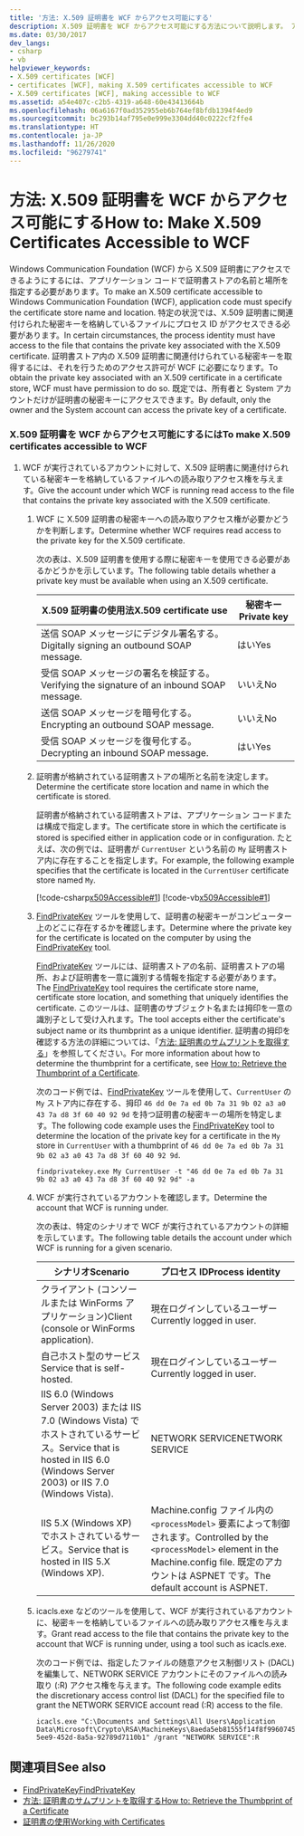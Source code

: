 ```yaml
---
title: '方法: X.509 証明書を WCF からアクセス可能にする'
description: X.509 証明書を WCF からアクセス可能にする方法について説明します。 アプリケーション コードでは、証明書ストアの名前と場所を指定する必要があります。 他の要件がある可能性もあります。
ms.date: 03/30/2017
dev_langs:
- csharp
- vb
helpviewer_keywords:
- X.509 certificates [WCF]
- certificates [WCF], making X.509 certificates accessible to WCF
- X.509 certificates [WCF], making accessible to WCF
ms.assetid: a54e407c-c2b5-4319-a648-60e43413664b
ms.openlocfilehash: 06a6167f0ad352955eb6b764ef8bfdb1394f4ed9
ms.sourcegitcommit: bc293b14af795e0e999e3304dd40c0222cf2ffe4
ms.translationtype: HT
ms.contentlocale: ja-JP
ms.lasthandoff: 11/26/2020
ms.locfileid: "96279741"
---
```

# <a name="how-to-make-x509-certificates-accessible-to-wcf"></a><span data-ttu-id="7c68e-105">方法: X.509 証明書を WCF からアクセス可能にする</span><span class="sxs-lookup"><span data-stu-id="7c68e-105">How to: Make X.509 Certificates Accessible to WCF</span></span>

<span data-ttu-id="7c68e-106">Windows Communication Foundation (WCF) から X.509 証明書にアクセスできるようにするには、アプリケーション コードで証明書ストアの名前と場所を指定する必要があります。</span><span class="sxs-lookup"><span data-stu-id="7c68e-106">To make an X.509 certificate accessible to Windows Communication Foundation (WCF), application code must specify the certificate store name and location.</span></span> <span data-ttu-id="7c68e-107">特定の状況では、X.509 証明書に関連付けられた秘密キーを格納しているファイルにプロセス ID がアクセスできる必要があります。</span><span class="sxs-lookup"><span data-stu-id="7c68e-107">In certain circumstances, the process identity must have access to the file that contains the private key associated with the X.509 certificate.</span></span> <span data-ttu-id="7c68e-108">証明書ストア内の X.509 証明書に関連付けられている秘密キーを取得するには、それを行うためのアクセス許可が WCF に必要になります。</span><span class="sxs-lookup"><span data-stu-id="7c68e-108">To obtain the private key associated with an X.509 certificate in a certificate store, WCF must have permission to do so.</span></span> <span data-ttu-id="7c68e-109">既定では、所有者と System アカウントだけが証明書の秘密キーにアクセスできます。</span><span class="sxs-lookup"><span data-stu-id="7c68e-109">By default, only the owner and the System account can access the private key of a certificate.</span></span>  
  
### <a name="to-make-x509-certificates-accessible-to-wcf"></a><span data-ttu-id="7c68e-110">X.509 証明書を WCF からアクセス可能にするには</span><span class="sxs-lookup"><span data-stu-id="7c68e-110">To make X.509 certificates accessible to WCF</span></span>  
  
1. <span data-ttu-id="7c68e-111">WCF が実行されているアカウントに対して、X.509 証明書に関連付けられている秘密キーを格納しているファイルへの読み取りアクセス権を与えます。</span><span class="sxs-lookup"><span data-stu-id="7c68e-111">Give the account under which WCF is running read access to the file that contains the private key associated with the X.509 certificate.</span></span>  
  
    1. <span data-ttu-id="7c68e-112">WCF に X.509 証明書の秘密キーへの読み取りアクセス権が必要かどうかを判断します。</span><span class="sxs-lookup"><span data-stu-id="7c68e-112">Determine whether WCF requires read access to the private key for the X.509 certificate.</span></span>  
  
         <span data-ttu-id="7c68e-113">次の表は、X.509 証明書を使用する際に秘密キーを使用できる必要があるかどうかを示しています。</span><span class="sxs-lookup"><span data-stu-id="7c68e-113">The following table details whether a private key must be available when using an X.509 certificate.</span></span>  
  
        |<span data-ttu-id="7c68e-114">X.509 証明書の使用法</span><span class="sxs-lookup"><span data-stu-id="7c68e-114">X.509 certificate use</span></span>|<span data-ttu-id="7c68e-115">秘密キー</span><span class="sxs-lookup"><span data-stu-id="7c68e-115">Private key</span></span>|  
        |---------------------------|-----------------|  
        |<span data-ttu-id="7c68e-116">送信 SOAP メッセージにデジタル署名する。</span><span class="sxs-lookup"><span data-stu-id="7c68e-116">Digitally signing an outbound SOAP message.</span></span>|<span data-ttu-id="7c68e-117">はい</span><span class="sxs-lookup"><span data-stu-id="7c68e-117">Yes</span></span>|  
        |<span data-ttu-id="7c68e-118">受信 SOAP メッセージの署名を検証する。</span><span class="sxs-lookup"><span data-stu-id="7c68e-118">Verifying the signature of an inbound SOAP message.</span></span>|<span data-ttu-id="7c68e-119">いいえ</span><span class="sxs-lookup"><span data-stu-id="7c68e-119">No</span></span>|  
        |<span data-ttu-id="7c68e-120">送信 SOAP メッセージを暗号化する。</span><span class="sxs-lookup"><span data-stu-id="7c68e-120">Encrypting an outbound SOAP message.</span></span>|<span data-ttu-id="7c68e-121">いいえ</span><span class="sxs-lookup"><span data-stu-id="7c68e-121">No</span></span>|  
        |<span data-ttu-id="7c68e-122">受信 SOAP メッセージを復号化する。</span><span class="sxs-lookup"><span data-stu-id="7c68e-122">Decrypting an inbound SOAP message.</span></span>|<span data-ttu-id="7c68e-123">はい</span><span class="sxs-lookup"><span data-stu-id="7c68e-123">Yes</span></span>|  
  
    2. <span data-ttu-id="7c68e-124">証明書が格納されている証明書ストアの場所と名前を決定します。</span><span class="sxs-lookup"><span data-stu-id="7c68e-124">Determine the certificate store location and name in which the certificate is stored.</span></span>  
  
         <span data-ttu-id="7c68e-125">証明書が格納されている証明書ストアは、アプリケーション コードまたは構成で指定します。</span><span class="sxs-lookup"><span data-stu-id="7c68e-125">The certificate store in which the certificate is stored is specified either in application code or in configuration.</span></span> <span data-ttu-id="7c68e-126">たとえば、次の例では、証明書が `CurrentUser` という名前の `My` 証明書ストア内に存在することを指定します。</span><span class="sxs-lookup"><span data-stu-id="7c68e-126">For example, the following example specifies that the certificate is located in the `CurrentUser` certificate store named `My`.</span></span>  
  
         [!code-csharp[x509Accessible#1](../../../../samples/snippets/csharp/VS_Snippets_CFX/x509accessible/cs/source.cs#1)]
         [!code-vb[x509Accessible#1](../../../../samples/snippets/visualbasic/VS_Snippets_CFX/x509accessible/vb/source.vb#1)]  
  
    3. <span data-ttu-id="7c68e-127">[FindPrivateKey](../samples/findprivatekey.md) ツールを使用して、証明書の秘密キーがコンピューター上のどこに存在するかを確認します。</span><span class="sxs-lookup"><span data-stu-id="7c68e-127">Determine where the private key for the certificate is located on the computer by using the [FindPrivateKey](../samples/findprivatekey.md) tool.</span></span>  
  
         <span data-ttu-id="7c68e-128">[FindPrivateKey](../samples/findprivatekey.md) ツールには、証明書ストアの名前、証明書ストアの場所、および証明書を一意に識別する情報を指定する必要があります。</span><span class="sxs-lookup"><span data-stu-id="7c68e-128">The [FindPrivateKey](../samples/findprivatekey.md) tool requires the certificate store name, certificate store location, and something that uniquely identifies the certificate.</span></span> <span data-ttu-id="7c68e-129">このツールは、証明書のサブジェクト名または拇印を一意の識別子として受け入れます。</span><span class="sxs-lookup"><span data-stu-id="7c68e-129">The tool accepts either the certificate's subject name or its thumbprint as a unique identifier.</span></span> <span data-ttu-id="7c68e-130">証明書の拇印を確認する方法の詳細については、「[方法: 証明書のサムプリントを取得する](how-to-retrieve-the-thumbprint-of-a-certificate.md)」を参照してください。</span><span class="sxs-lookup"><span data-stu-id="7c68e-130">For more information about how to determine the thumbprint for a certificate, see [How to: Retrieve the Thumbprint of a Certificate](how-to-retrieve-the-thumbprint-of-a-certificate.md).</span></span>  
  
         <span data-ttu-id="7c68e-131">次のコード例では、[FindPrivateKey](../samples/findprivatekey.md) ツールを使用して、`CurrentUser` の `My` ストア内に存在する、拇印 `46 dd 0e 7a ed 0b 7a 31 9b 02 a3 a0 43 7a d8 3f 60 40 92 9d` を持つ証明書の秘密キーの場所を特定します。</span><span class="sxs-lookup"><span data-stu-id="7c68e-131">The following code example uses the [FindPrivateKey](../samples/findprivatekey.md) tool to determine the location of the private key for a certificate in the `My` store in `CurrentUser` with a thumbprint of `46 dd 0e 7a ed 0b 7a 31 9b 02 a3 a0 43 7a d8 3f 60 40 92 9d`.</span></span>  
  
        ```console
        findprivatekey.exe My CurrentUser -t "46 dd 0e 7a ed 0b 7a 31 9b 02 a3 a0 43 7a d8 3f 60 40 92 9d" -a  
        ```  
  
    4. <span data-ttu-id="7c68e-132">WCF が実行されているアカウントを確認します。</span><span class="sxs-lookup"><span data-stu-id="7c68e-132">Determine the account that WCF is running under.</span></span>  
  
         <span data-ttu-id="7c68e-133">次の表は、特定のシナリオで WCF が実行されているアカウントの詳細を示しています。</span><span class="sxs-lookup"><span data-stu-id="7c68e-133">The following table details the account under which WCF is running for a given scenario.</span></span>  
  
        |<span data-ttu-id="7c68e-134">シナリオ</span><span class="sxs-lookup"><span data-stu-id="7c68e-134">Scenario</span></span>|<span data-ttu-id="7c68e-135">プロセス ID</span><span class="sxs-lookup"><span data-stu-id="7c68e-135">Process identity</span></span>|  
        |--------------|----------------------|  
        |<span data-ttu-id="7c68e-136">クライアント (コンソールまたは WinForms アプリケーション)</span><span class="sxs-lookup"><span data-stu-id="7c68e-136">Client (console or WinForms application).</span></span>|<span data-ttu-id="7c68e-137">現在ログインしているユーザー</span><span class="sxs-lookup"><span data-stu-id="7c68e-137">Currently logged in user.</span></span>|  
        |<span data-ttu-id="7c68e-138">自己ホスト型のサービス</span><span class="sxs-lookup"><span data-stu-id="7c68e-138">Service that is self-hosted.</span></span>|<span data-ttu-id="7c68e-139">現在ログインしているユーザー</span><span class="sxs-lookup"><span data-stu-id="7c68e-139">Currently logged in user.</span></span>|  
        |<span data-ttu-id="7c68e-140">IIS 6.0 (Windows Server 2003) または IIS 7.0 (Windows Vista) でホストされているサービス。</span><span class="sxs-lookup"><span data-stu-id="7c68e-140">Service that is hosted in IIS 6.0 (Windows Server 2003) or IIS 7.0 (Windows Vista).</span></span>|<span data-ttu-id="7c68e-141">NETWORK SERVICE</span><span class="sxs-lookup"><span data-stu-id="7c68e-141">NETWORK SERVICE</span></span>|  
        |<span data-ttu-id="7c68e-142">IIS 5.X (Windows XP) でホストされているサービス。</span><span class="sxs-lookup"><span data-stu-id="7c68e-142">Service that is hosted in IIS 5.X (Windows XP).</span></span>|<span data-ttu-id="7c68e-143">Machine.config ファイル内の `<processModel>` 要素によって制御されます。</span><span class="sxs-lookup"><span data-stu-id="7c68e-143">Controlled by the `<processModel>` element in the Machine.config file.</span></span> <span data-ttu-id="7c68e-144">既定のアカウントは ASPNET です。</span><span class="sxs-lookup"><span data-stu-id="7c68e-144">The default account is ASPNET.</span></span>|  
  
    5. <span data-ttu-id="7c68e-145">icacls.exe などのツールを使用して、WCF が実行されているアカウントに、秘密キーを格納しているファイルへの読み取りアクセス権を与えます。</span><span class="sxs-lookup"><span data-stu-id="7c68e-145">Grant read access to the file that contains the private key to the account that WCF is running under, using a tool such as icacls.exe.</span></span>  
  
         <span data-ttu-id="7c68e-146">次のコード例では、指定したファイルの随意アクセス制御リスト (DACL) を編集して、NETWORK SERVICE アカウントにそのファイルへの読み取り (:R) アクセス権を与えます。</span><span class="sxs-lookup"><span data-stu-id="7c68e-146">The following code example edits the discretionary access control list (DACL) for the specified file to grant the NETWORK SERVICE account read (:R) access to the file.</span></span>  
  
        ```console
        icacls.exe "C:\Documents and Settings\All Users\Application Data\Microsoft\Crypto\RSA\MachineKeys\8aeda5eb81555f14f8f9960745b5a40d_38f7de48-5ee9-452d-8a5a-92789d7110b1" /grant "NETWORK SERVICE":R  
        ```  
  
## <a name="see-also"></a><span data-ttu-id="7c68e-147">関連項目</span><span class="sxs-lookup"><span data-stu-id="7c68e-147">See also</span></span>

- [<span data-ttu-id="7c68e-148">FindPrivateKey</span><span class="sxs-lookup"><span data-stu-id="7c68e-148">FindPrivateKey</span></span>](../samples/findprivatekey.md)
- [<span data-ttu-id="7c68e-149">方法: 証明書のサムプリントを取得する</span><span class="sxs-lookup"><span data-stu-id="7c68e-149">How to: Retrieve the Thumbprint of a Certificate</span></span>](how-to-retrieve-the-thumbprint-of-a-certificate.md)
- [<span data-ttu-id="7c68e-150">証明書の使用</span><span class="sxs-lookup"><span data-stu-id="7c68e-150">Working with Certificates</span></span>](working-with-certificates.md)
